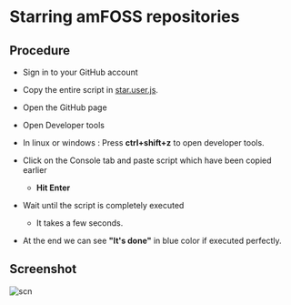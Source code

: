  # **Starring amFOSS repositories**

## Procedure

* Sign in to your GitHub account

* Copy the entire script in  [star.user.js](https://raw.githubusercontent.com/amfoss/star-me/master/star.user.js).

*  Open the GitHub page  
  * Open Developer tools
  * In linux or windows : Press **ctrl+shift+z** to open developer tools.

* Click on the Console tab and paste script which have been copied earlier
  * **Hit Enter**

* Wait until the script is completely executed
  * It takes a few seconds.

* At the end we can see **"It's done"** in blue color if executed perfectly.

## Screenshot
![scn](https://github.com/adarshreddy-g/amFOSS_tasks/blob/master/Task-1/Screenshot%20from%202020-10-21%2021-43-45.png?raw=true)
